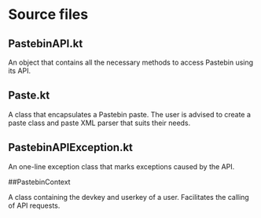 # Source files

## PastebinAPI.kt

An object that contains all the necessary methods to access Pastebin using its API.

## Paste.kt

A class that encapsulates a Pastebin paste. The user is advised to create a paste class and paste XML parser that suits their
needs.

## PastebinAPIException.kt

An one-line exception class that marks exceptions caused by the API.

##PastebinContext

A class containing the devkey and userkey of a user. Facilitates the calling of API requests.
